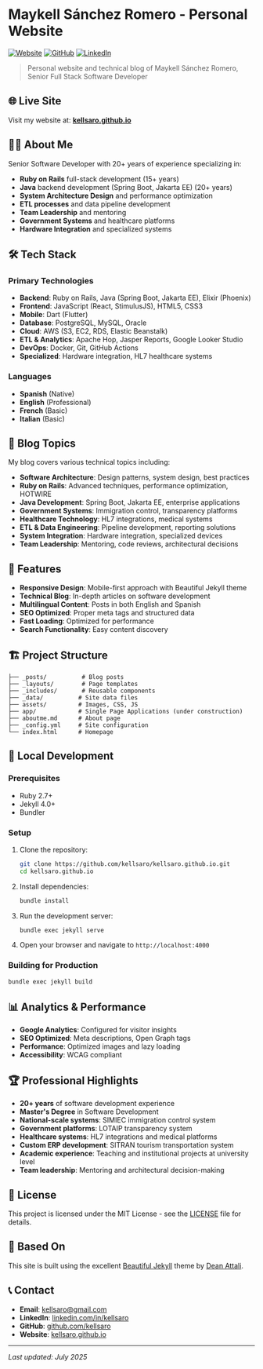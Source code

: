 # Maykell Sánchez Romero - Personal Website

[![Website](https://img.shields.io/badge/Website-Live-brightgreen)](https://kellsaro.github.io)
[![GitHub](https://img.shields.io/badge/GitHub-kellsaro-blue)](https://github.com/kellsaro)
[![LinkedIn](https://img.shields.io/badge/LinkedIn-kellsaro-blue)](https://linkedin.com/in/kellsaro)

> Personal website and technical blog of Maykell Sánchez Romero, Senior Full Stack Software Developer

## 🌐 Live Site

Visit my website at: **[kellsaro.github.io](https://kellsaro.github.io)**

## 👨‍💻 About Me

Senior Software Developer with 20+ years of experience specializing in:
- **Ruby on Rails** full-stack development (15+ years)
- **Java** backend development (Spring Boot, Jakarta EE) (20+ years)
- **System Architecture Design** and performance optimization
- **ETL processes** and data pipeline development
- **Team Leadership** and mentoring
- **Government Systems** and healthcare platforms
- **Hardware Integration** and specialized systems

## 🛠️ Tech Stack

### Primary Technologies
- **Backend**: Ruby on Rails, Java (Spring Boot, Jakarta EE), Elixir (Phoenix)
- **Frontend**: JavaScript (React, StimulusJS), HTML5, CSS3
- **Mobile**: Dart (Flutter)
- **Database**: PostgreSQL, MySQL, Oracle
- **Cloud**: AWS (S3, EC2, RDS, Elastic Beanstalk)
- **ETL & Analytics**: Apache Hop, Jasper Reports, Google Looker Studio
- **DevOps**: Docker, Git, GitHub Actions
- **Specialized**: Hardware integration, HL7 healthcare systems

### Languages
- **Spanish** (Native)
- **English** (Professional)
- **French** (Basic)
- **Italian** (Basic)

## 📝 Blog Topics

My blog covers various technical topics including:
- **Software Architecture**: Design patterns, system design, best practices
- **Ruby on Rails**: Advanced techniques, performance optimization, HOTWIRE
- **Java Development**: Spring Boot, Jakarta EE, enterprise applications
- **Government Systems**: Immigration control, transparency platforms
- **Healthcare Technology**: HL7 integrations, medical systems
- **ETL & Data Engineering**: Pipeline development, reporting solutions
- **System Integration**: Hardware integration, specialized devices
- **Team Leadership**: Mentoring, code reviews, architectural decisions

## 🚀 Features

- **Responsive Design**: Mobile-first approach with Beautiful Jekyll theme
- **Technical Blog**: In-depth articles on software development
- **Multilingual Content**: Posts in both English and Spanish
- **SEO Optimized**: Proper meta tags and structured data
- **Fast Loading**: Optimized for performance
- **Search Functionality**: Easy content discovery

## 🏗️ Project Structure

```
├── _posts/          # Blog posts
├── _layouts/        # Page templates
├── _includes/       # Reusable components
├── _data/          # Site data files
├── assets/         # Images, CSS, JS
├── app/            # Single Page Applications (under construction)
├── aboutme.md      # About page
├── _config.yml     # Site configuration
└── index.html      # Homepage
```

## 🔧 Local Development

### Prerequisites
- Ruby 2.7+
- Jekyll 4.0+
- Bundler

### Setup
1. Clone the repository:
   ```bash
   git clone https://github.com/kellsaro/kellsaro.github.io.git
   cd kellsaro.github.io
   ```

2. Install dependencies:
   ```bash
   bundle install
   ```

3. Run the development server:
   ```bash
   bundle exec jekyll serve
   ```

4. Open your browser and navigate to `http://localhost:4000`

### Building for Production
```bash
bundle exec jekyll build
```

## 📊 Analytics & Performance

- **Google Analytics**: Configured for visitor insights
- **SEO Optimized**: Meta descriptions, Open Graph tags
- **Performance**: Optimized images and lazy loading
- **Accessibility**: WCAG compliant

## 🏆 Professional Highlights

- **20+ years** of software development experience
- **Master's Degree** in Software Development
- **National-scale systems**: SIMIEC immigration control system
- **Government platforms**: LOTAIP transparency system
- **Healthcare systems**: HL7 integrations and medical platforms
- **Custom ERP development**: SITRAN tourism transportation system
- **Academic experience**: Teaching and institutional projects at university level
- **Team leadership**: Mentoring and architectural decision-making


## 📄 License

This project is licensed under the MIT License - see the [LICENSE](LICENSE) file for details.

## 🌟 Based On

This site is built using the excellent [Beautiful Jekyll](https://github.com/daattali/beautiful-jekyll) theme by [Dean Attali](https://github.com/daattali).

## 📞 Contact

- **Email**: [kellsaro@gmail.com](mailto:kellsaro@gmail.com)
- **LinkedIn**: [linkedin.com/in/kellsaro](https://linkedin.com/in/kellsaro)
- **GitHub**: [github.com/kellsaro](https://github.com/kellsaro)
- **Website**: [kellsaro.github.io](https://kellsaro.github.io)

---

*Last updated: July 2025*